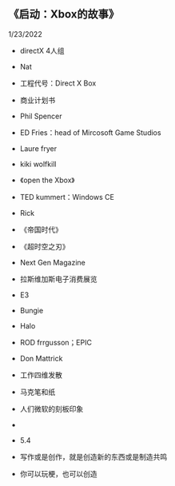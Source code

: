 ## 《启动：Xbox的故事》  
1/23/2022  

- directX 4人组  
- Nat 
- 工程代号：Direct X Box  
- 商业计划书  

- Phil Spencer  
- ED Fries：head of Mircosoft Game Studios  
- Laure fryer  
- kiki wolfkill  
- 《open the Xbox》  
- TED kummert：Windows CE  
- Rick
- 《帝国时代》  
- 《超时空之刃》  
- Next Gen Magazine  
- 拉斯维加斯电子消费展览
- E3  
- Bungie
- Halo  
- ROD frrgusson；EPIC
- Don Mattrick  



- 工作四维发散   
- 马克笔和纸  
- 人们微软的刻板印象  
- 

- 5.4
- 写作或是创作，就是创造新的东西或是制造共鸣
- 你可以玩梗，也可以创造
